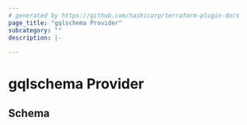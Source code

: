 ```yaml
---
# generated by https://github.com/hashicorp/terraform-plugin-docs
page_title: "gqlschema Provider"
subcategory: ""
description: |-
  
---
```


# gqlschema Provider





<!-- schema generated by tfplugindocs -->
## Schema
